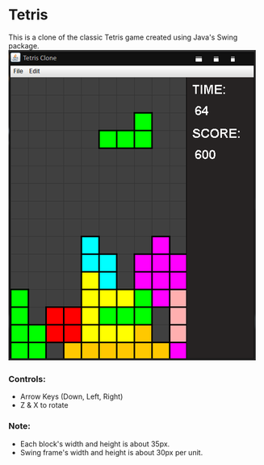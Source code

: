 # Tetris
This is a clone of the classic Tetris game created using Java's Swing package.
<img src="example.png"/>

### Controls:
- Arrow Keys (Down, Left, Right)
- Z & X to rotate


### Note:
- Each block's width and height is about 35px. 
- Swing frame's width and height is about 30px per unit. 

